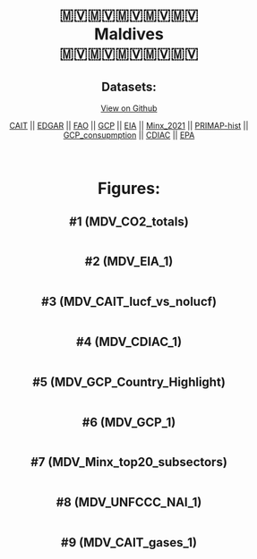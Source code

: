 
<center>
<h1 align="center">
🇲🇻🇲🇻🇲🇻🇲🇻🇲🇻
<br>
Maldives
<br>
🇲🇻🇲🇻🇲🇻🇲🇻🇲🇻
</h1>
<h2>Datasets:</h2>
<p><a href="https://github.com/dquintani/GreenhouseData/tree/master/country_data/MDV_Maldives/data">View on Github</a>
<br></p><p><a href="data/MDV_CAIT.csv">CAIT</a> || <a href="data/MDV_EDGAR.csv">EDGAR</a> || <a href="data/MDV_FAO.csv">FAO</a> || <a href="data/MDV_GCP.csv">GCP</a> || <a href="data/MDV_EIA.csv">EIA</a> || <a href="data/MDV_Minx_2021.csv">Minx_2021</a> || <a href="data/MDV_PRIMAP-hist.csv">PRIMAP-hist</a> || <a href="data/MDV_GCP_consupmption.csv">GCP_consupmption</a> || <a href="data/MDV_CDIAC.csv">CDIAC</a> || <a href="data/MDV_EPA.csv">EPA</a></p><p><br></p>
<h1>Figures:</h1><h2>#1 (MDV_CO2_totals)</h2>
<p><img alt="" src="figures/MDV_CO2_totals.png" /></p><h2>#2 (MDV_EIA_1)</h2>
<p><img alt="" src="figures/MDV_EIA_1.png" /></p><h2>#3 (MDV_CAIT_lucf_vs_nolucf)</h2>
<p><img alt="" src="figures/MDV_CAIT_lucf_vs_nolucf.png" /></p><h2>#4 (MDV_CDIAC_1)</h2>
<p><img alt="" src="figures/MDV_CDIAC_1.png" /></p><h2>#5 (MDV_GCP_Country_Highlight)</h2>
<p><img alt="" src="figures/MDV_GCP_Country_Highlight.png" /></p><h2>#6 (MDV_GCP_1)</h2>
<p><img alt="" src="figures/MDV_GCP_1.png" /></p><h2>#7 (MDV_Minx_top20_subsectors)</h2>
<p><img alt="" src="figures/MDV_Minx_top20_subsectors.png" /></p><h2>#8 (MDV_UNFCCC_NAI_1)</h2>
<p><img alt="" src="figures/MDV_UNFCCC_NAI_1.png" /></p><h2>#9 (MDV_CAIT_gases_1)</h2>
<p><img alt="" src="figures/MDV_CAIT_gases_1.png" /></p>